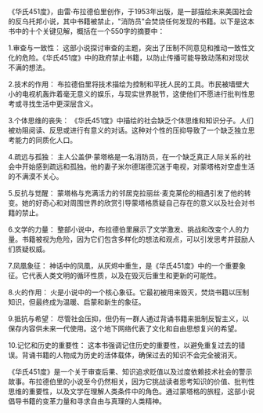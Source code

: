 《华氏451度》，由雷·布拉德伯里创作，于1953年出版，是一部描绘未来美国社会的反乌托邦小说，其中书籍被禁止，"消防员"会焚烧任何发现的书籍。以下是这本书中的十个关键见解，概括在一个550字的摘要中：

1.审查与一致性：
这部小说探讨审查的主题，突出了压制不同意见和推动一致性文化的危险。《华氏451度》中的政府禁止书籍，以防止传播可能导致动荡和对现状不满的想法。

2.技术的作用：
布拉德伯里将技术描绘为控制和平抚人民的工具。市民被墙壁大小的电视机轰炸着毫无意义的娱乐，与现实世界脱节，这使他们不愿进行批判性思考或寻找生活中更深层含义。

3.个体思维的丧失：
《华氏451度》中描绘的社会缺乏个体思维和知识分子。人们被劝阻阅读、反思或进行有意义的对话。这种对个性的压抑导致了一个缺乏独立思考能力的同质化人口。

4.疏远与孤独：
主人公盖伊·蒙塔格是一名消防员，在一个缺乏真正人际关系的社会中开始感到疏远和孤独。他的妻子米尔德瑞德沉迷于电视，对蒙塔格对空虚生活的不满漠不关心。

5.反抗与觉醒：
蒙塔格与充满活力的邻居克拉丽丝·麦克莱伦的相遇引发了他的转变。她的好奇心和对周围世界的欣赏引导蒙塔格质疑自己存在的意义以及社会对书籍的禁止。

6.文学的力量：
整部小说中，布拉德伯里展示了文学激发、挑战和改变个人的力量。书籍被视为危险，因为它们包含多样化的想法和观点，可以引发思考并鼓励人们质疑权威。

7.凤凰象征：
神话中的凤凰，从灰烬中重生，是《华氏451度》中的一个重要象征。它代表人类文明的循环性质，以及在毁灭后重生和更新的可能性。

8.火的作用：
火是小说中的一个核心象征。它最初被用来毁灭，焚烧书籍以压制知识，但最终成为温暖、启蒙和新生的象征。

9.抵抗与希望：
尽管社会压抑，但仍有一群人通过背诵书籍来抵制反智主义，以保存内容供未来一代使用。这个地下网络代表了文化和自由思想复兴的希望。

10.记忆和历史的重要性：
这本书强调记住历史的重要性，以避免重复过去的错误。背诵书籍的人物成为历史的活体载体，确保过去的知识不会完全被消灭。

《华氏451度》是一个关于审查后果、知识追求贬值以及过度依赖技术社会的警示故事。布拉德伯里的小说至今仍然相关，因为它挑战读者思考知识的价值、批判性思维的重要性，以及文学在理解人类条件中的角色。通过蒙塔格的旅程，这部小说倡导书籍的变革力量和寻求自由与真理的人类精神。